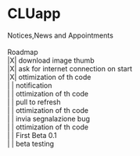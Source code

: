 CLUapp
======

Notices,News and Appointments
<BR><BR>
Roadmap<BR>
|X|    download image thumb<BR>
|X|    ask for internet connection on start<BR>
|X|      ottimization of th code<BR>
| |    notification<BR>
| |      ottimization of th code<BR>
| |    pull to refresh<BR>
| |      ottimization of th code<BR>
| |    invia segnalazione bug<BR>
| |      ottimization of th code<BR>
| |   First Beta 0.1<BR>
| |   beta testing<BR>

